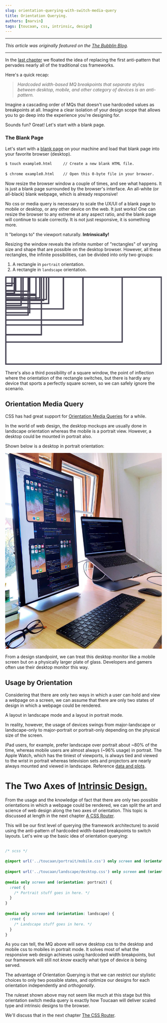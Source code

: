 ```yaml
---
slug: orientation-querying-with-switch-media-query
title: Orientation Querying.
authors: [marvin]
tags: [toucaan, css, intrinsic, design]
---
```



---
_This article was originally featured on the [The Bubblin Blog](https://bubblin.io/scrolls/blog)._

---

In the [last chapter](../2023-02-17-rethinking-css-frameworks/index.md) we floated the idea of replacing the first anti-pattern that pervades nearly all of the traditional css frameworks. 

Here's a quick recap: 

> _Hardcoded width-based MQ breakpoints that separate styles between desktop, mobile, and other category of devices is an anti-pattern._

<!--truncate-->

Imagine a cascading order of MQs that doesn't use hardcoded values as breakpoints at all. Imagine a clear isolation of your design scope that allows you to go deep into the experience you're designing for. 

Sounds fun? Great! Let's start with a blank page.

### The Blank Page


Let's start with a [blank page](https://raw.githubusercontent.com/Toucaan/toucaan.research/master/examples/example0.html) on your machine and load that blank page into your favorite browser (desktop).

```bash
$ touch example0.html     // Create a new blank HTML file.

$ chrome example0.html    // Open this 0-byte file in your browser.
```

Now resize the browser window a couple of times, and see what happens. It is just a blank page surrounded by the browser's interface. An all-white (or all-black) blank webpage, which is already responsive! 

No css or media query is necessary to scale the UX/UI of a blank page to mobile or desktop, or any other device on the web. It just works! One can resize the browser to any extreme at any aspect ratio, and the blank page will continue to scale correctly. It is not just responsive, it is something more. 

It "belongs to" the viewport naturally. **Intrinsically!**

Resizing the window reveals the infinite number of "rectangles" of varying size and shape that are possible on the desktop browser. However, all these rectangles, the infinite possibilities, can be divided into only two groups:

1. A rectangle in `portrait` orientation.
2. A rectangle in `landscape` orientation. 


![Resizing a blank page leads to several rectangles](https://raw.githubusercontent.com/marvindanig/assets/master/viewports.png)

There's also a third possibility of a square window, the point of inflection where the orientation of the rectangle switches, but there is hardly any device that sports a perfectly square screen, so we can safely ignore the scenario.

## Orientation Media Query

CSS has had great support for [Orientation Media Queries](https://developer.mozilla.org/en-US/docs/Web/CSS/@media/orientation) for a while. 

In the world of web design, the desktop mockups are usually done in landscape orientation whereas the mobile is a portrait view. However, a desktop could be mounted in portrait also.

Shown below is a desktop in portrait orientation:

![Desktop in portrait orientation](https://raw.githubusercontent.com/marvindanig/assets/master/desktop-portrait-landscape.png)


From a design standpoint, we can treat this desktop monitor like a mobile screen but on a physically larger plate of glass. Developers and gamers often use their desktop monitor this way. 


## Usage by Orientation 

Considering that there are only two ways in which a user can hold and view a webpage on a screen, we can assume that there are only two states of design in which a webpage could be rendered. 

A layout in landscape mode and a layout in portrait mode.

In reality, however, the usage of devices swings from major-landscape or landscape-only to major-portrait or portrait-only depending on the physical size of the screen. 

iPad users, for example, prefer landscape over portrait about ~80% of the time, whereas mobile users are almost always (\~96% usage) in portrait. The Apple Watch, which has the tiniest of viewports, is always tied and viewed to the wrist in portrait whereas television sets and projectors are nearly always mounted and viewed in landscape. 
Reference [data and plots](https://ux.stackexchange.com/questions/64749/are-ipads-used-horizontally-or-vertically).


# The Two Axes of [Intrinsic Design.](./docs/core-concepts/intrinsic)

From the usage and the knowledge of fact that there are only two possible orientations in which a webpage could be rendered, we can split the art and science of web design along the two axes of orientation. This topic is discussed at length in the next chapter [A CSS Router](./a-css-router).

This will be our first level of querying (the framework architecture) to avoid using the anti-pattern of hardcoded width-based breakpoints to switch layouts. Let's wire up the basic idea of orientation querying:

```scss

/* scss */

@import url('../toucaan/portrait/mobile.css') only screen and (orientation: portrait);

@import url('../toucaan/landscape/desktop.css') only screen and (orientation: landscape);

@media only screen and (orientation: portrait) {
  :root { 
    /* Portrait stuff goes in here. */ 
  }
}

@media only screen and (orientation: landscape) {
  :root { 
    /* Landscape stuff goes in here. */ 
  }
}
```

As you can tell, the MQ above will serve desktop css to the desktop and mobile css to mobiles in portrait mode. It solves most of what the responsive web design achieves using hardcoded width breakpoints, but our framework will still not _know_ exactly what type of device _is_ being served.   

The advantage of Orientation Querying is that we can restrict our stylistic choices to only two possible states, and optimize our designs for each orientation independently and _orthogonally_. 

The ruleset shown above may not seem like much at this stage but this orientation switch media query is exactly how Toucaan will deliver scaled type and intrinsic designs to the browser. 

We'll discuss that in the next chapter [The CSS Router](./a-css-router).


